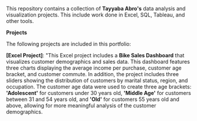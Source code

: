 This repository contains a collection of **Tayyaba Abro's** data analysis and visualization projects. This include work done in Excel, SQL, Tableau, and other tools.

**Projects**

The following projects are included in this portfolio:

**[Excel Project]**: "This Excel project includes a **Bike Sales Dashboard** that visualizes customer demographics and sales data. This dashboard features three charts displaying the average income per purchase, customer age bracket, and customer commute. In addition, the project includes three sliders showing the distribution of customers by marital status, region, and occupation. 
The customer age data were used to create three age brackets: **'Adolescent'** for customers under 30 years old, **'Middle Age'** for customers between 31 and 54 years old, and **'Old'** for customers 55 years old and above, allowing for more meaningful analysis of the customer demographics.
